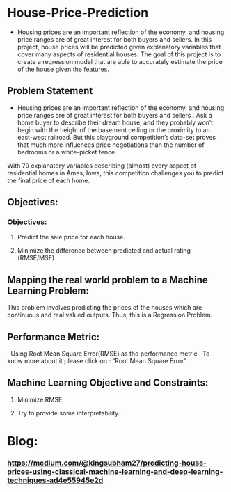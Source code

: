 # House-Price-Prediction

- Housing prices are an important reflection of the economy, and housing price ranges are of great interest for both buyers and sellers. In   this project, house prices will be predicted given explanatory variables that cover many aspects of residential houses. The goal of this   project is to create a regression model that are able to accurately estimate the price of the house given the features.

## Problem Statement

- Housing prices are an important reflection of the economy, and housing price ranges are of great interest for both buyers and sellers . Ask a home buyer to describe their dream house, and they probably won’t begin with the height of the basement ceiling or the proximity to an east-west railroad. But this playground competition’s data-set proves that much more influences price negotiations than the number of bedrooms or a white-picket fence.

With 79 explanatory variables describing (almost) every aspect of residential homes in Ames, Iowa, this competition challenges you to predict the final price of each home.

## Objectives:

### Objectives:

1. Predict the sale price for each house.

2. Minimize the difference between predicted and actual rating (RMSE/MSE)

## Mapping the real world problem to a Machine Learning Problem:

This problem involves predicting the prices of the houses which are continuous and real valued outputs. Thus, this is a Regression Problem.

## Performance Metric:

· Using Root Mean Square Error(RMSE) as the performance metric . To know more about it please click on : “Root Mean Square Error” .

## Machine Learning Objective and Constraints:

1. Minimize RMSE.

2. Try to provide some interpretability.

# Blog:

### https://medium.com/@kingsubham27/predicting-house-prices-using-classical-machine-learning-and-deep-learning-techniques-ad4e55945e2d
